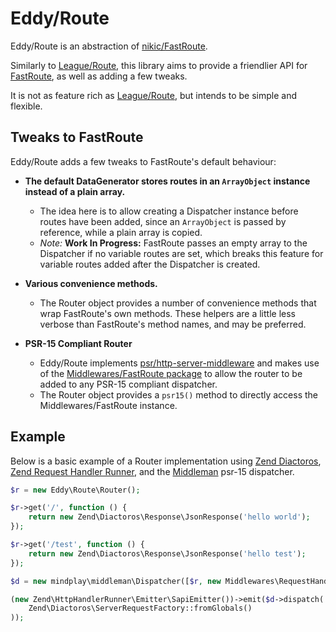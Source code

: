 # Eddy/Route

Eddy/Route is an abstraction of [nikic/FastRoute][fastRoute].

Similarly to [League/Route][leagueRoute], this library aims to provide a friendlier API for [FastRoute][fastRoute], as well as adding a few tweaks.

It is not as feature rich as [League/Route][leagueRoute], but intends to be simple and flexible.

## Tweaks to FastRoute

Eddy/Route adds a few tweaks to FastRoute's default behaviour:

- __The default DataGenerator stores routes in an `ArrayObject` instance instead of a plain array.__
  - The idea here is to allow creating a Dispatcher instance before routes have been added, since an `ArrayObject` is passed by reference, while a plain array is copied.
  - _Note:_ __Work In Progress:__ FastRoute passes an empty array to the Dispatcher if no variable routes are set, which breaks this feature for variable routes added after the Dispatcher is created.

- __Various convenience methods.__
  - The Router object provides a number of convenience methods that wrap FastRoute's own methods. These helpers are a little less verbose than FastRoute's method names, and may be preferred.

- __PSR-15 Compliant Router__
  - Eddy/Route implements [psr/http-server-middleware][psr15] and makes use of the [Middlewares/FastRoute package][fastRouteMiddleware] to allow the router to be added to any PSR-15 compliant dispatcher.
  - The Router object provides a `psr15()` method to directly access the Middlewares/FastRoute instance.

## Example

Below is a basic example of a Router implementation using [Zend Diactoros][diactoros], [Zend Request Handler Runner][httpHandlerRunner], and the [Middleman][middleman] psr-15 dispatcher.

```php
$r = new Eddy\Route\Router();

$r->get('/', function () {
    return new Zend\Diactoros\Response\JsonResponse('hello world');
});

$r->get('/test', function () {
    return new Zend\Diactoros\Response\JsonResponse('hello test');
});

$d = new mindplay\middleman\Dispatcher([$r, new Middlewares\RequestHandler()]);

(new Zend\HttpHandlerRunner\Emitter\SapiEmitter())->emit($d->dispatch(
    Zend\Diactoros\ServerRequestFactory::fromGlobals()
));
```

[leagueRoute]: https://route.thephpleague.com/
[fastRoute]: https://github.com/nikic/FastRoute
[fastRouteMiddleware]: https://github.com/middlewares/fast-route
[psr15]: https://github.com/php-fig/http-server-middleware
[diactoros]: https://docs.zendframework.com/zend-diactoros/
[httpHandlerRunner]: https://docs.zendframework.com/zend-httphandlerrunner/runner/
[middleman]: https://github.com/mindplay-dk/middleman
